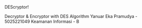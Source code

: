 DEScryptor!



Decryptor & Encryptor with DES Algorithm
Yanuar Eka Pramudya - 5025221049
Keamanan Informasi - B